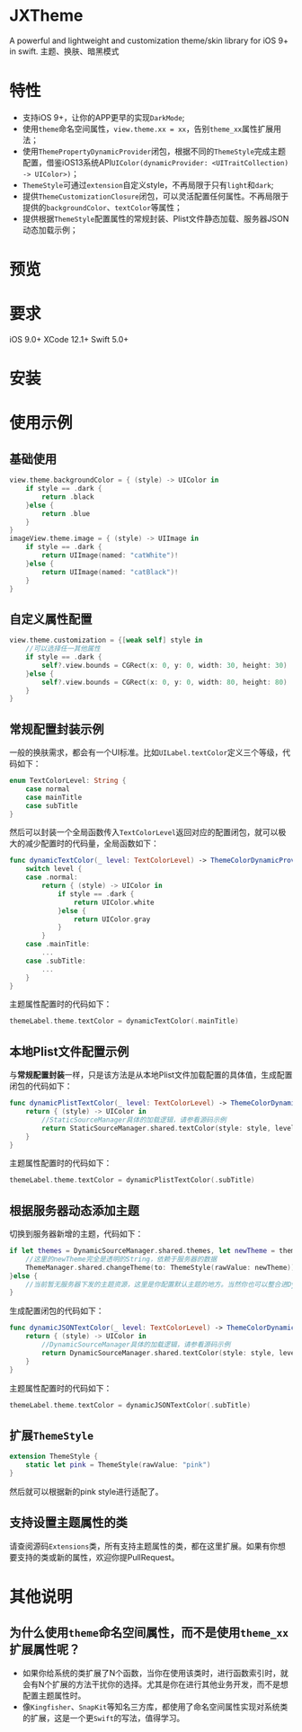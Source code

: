 # JXTheme
A powerful and lightweight and customization theme/skin library for iOS 9+ in swift. 主题、换肤、暗黑模式

# 特性

- 支持iOS 9+，让你的APP更早的实现`DarkMode`;
- 使用`theme`命名空间属性，`view.theme.xx = xx`，告别`theme_xx`属性扩展用法；
- 使用`ThemePropertyDynamicProvider`闭包，根据不同的`ThemeStyle`完成主题配置，借鉴iOS13系统API`UIColor(dynamicProvider: <UITraitCollection) -> UIColor>)`；
- `ThemeStyle`可通过`extension`自定义style，不再局限于只有`light`和`dark`;
- 提供`ThemeCustomizationClosure`闭包，可以灵活配置任何属性。不再局限于提供的`backgroundColor`、`textColor`等属性；
- 提供根据`ThemeStyle`配置属性的常规封装、Plist文件静态加载、服务器JSON动态加载示例；

# 预览

# 要求

iOS 9.0+
XCode 12.1+
Swift 5.0+

# 安装

# 使用示例

## 基础使用
```Swift
view.theme.backgroundColor = { (style) -> UIColor in
    if style == .dark {
        return .black
    }else {
        return .blue
    }
}
imageView.theme.image = { (style) -> UIImage in
    if style == .dark {
        return UIImage(named: "catWhite")!
    }else {
        return UIImage(named: "catBlack")!
    }
}
```

## 自定义属性配置
```Swift
view.theme.customization = {[weak self] style in
    //可以选择任一其他属性
    if style == .dark {
        self?.view.bounds = CGRect(x: 0, y: 0, width: 30, height: 30)
    }else {
        self?.view.bounds = CGRect(x: 0, y: 0, width: 80, height: 80)
    }
}
```

## 常规配置封装示例

一般的换肤需求，都会有一个UI标准。比如`UILabel.textColor`定义三个等级，代码如下：
```Swift
enum TextColorLevel: String {
    case normal
    case mainTitle
    case subTitle
}
```
然后可以封装一个全局函数传入`TextColorLevel`返回对应的配置闭包，就可以极大的减少配置时的代码量，全局函数如下：
```Swift
func dynamicTextColor(_ level: TextColorLevel) -> ThemeColorDynamicProvider {
    switch level {
    case .normal:
        return { (style) -> UIColor in
            if style == .dark {
                return UIColor.white
            }else {
                return UIColor.gray
            }
        }
    case .mainTitle:
        ...
    case .subTitle:
        ...
    }
}
```
主题属性配置时的代码如下：
```Swift
themeLabel.theme.textColor = dynamicTextColor(.mainTitle)
```

## 本地Plist文件配置示例
与**常规配置封装**一样，只是该方法是从本地Plist文件加载配置的具体值，生成配置闭包的代码如下：
```Swift
func dynamicPlistTextColor(_ level: TextColorLevel) -> ThemeColorDynamicProvider {
    return { (style) -> UIColor in
        //StaticSourceManager具体的加载逻辑，请参看源码示例
        return StaticSourceManager.shared.textColor(style: style, level: level)
    }
}
```
主题属性配置时的代码如下：
```Swift
themeLabel.theme.textColor = dynamicPlistTextColor(.subTitle)
```

## 根据服务器动态添加主题

切换到服务器新增的主题，代码如下：
```Swift
if let themes = DynamicSourceManager.shared.themes, let newTheme = themes.first {
    //这里的newTheme完全是透明的String，依赖于服务器的数据
    ThemeManager.shared.changeTheme(to: ThemeStyle(rawValue: newTheme))
}else {
    //当前暂无服务器下发的主题资源，这里是你配置默认主题的地方。当然你也可以整合进DynamicSourceManager里面。
}
```
生成配置闭包的代码如下：
```Swift
func dynamicJSONTextColor(_ level: TextColorLevel) -> ThemeColorDynamicProvider {
    return { (style) -> UIColor in
        //DynamicSourceManager具体的加载逻辑，请参看源码示例
        return DynamicSourceManager.shared.textColor(style: style, level: level)
    }
}
```
主题属性配置时的代码如下：
```Swift
themeLabel.theme.textColor = dynamicJSONTextColor(.subTitle)
```

## 扩展`ThemeStyle`
```Swift
extension ThemeStyle {
    static let pink = ThemeStyle(rawValue: "pink")
}
```
然后就可以根据新的pink style进行适配了。

## 支持设置主题属性的类

请查阅源码`Extensions`类，所有支持主题属性的类，都在这里扩展。如果有你想要支持的类或新的属性，欢迎你提PullRequest。

# 其他说明

## 为什么使用`theme`命名空间属性，而不是使用`theme_xx`扩展属性呢？
- 如果你给系统的类扩展了N个函数，当你在使用该类时，进行函数索引时，就会有N个扩展的方法干扰你的选择。尤其是你在进行其他业务开发，而不是想配置主题属性时。
- 像`Kingfisher`、`SnapKit`等知名三方库，都使用了命名空间属性实现对系统类的扩展，这是一个更`Swift`的写法，值得学习。

